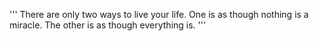 '''
There are only two ways to live your life.
One is as though nothing is a miracle. 
The other is as though everything is.
'''
